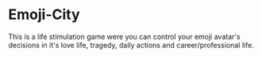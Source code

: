 # Emoji-City
This is a life stimulation game were you can control your emoji avatar's decisions in it's love life, tragedy, daily actions and career/professional life.
